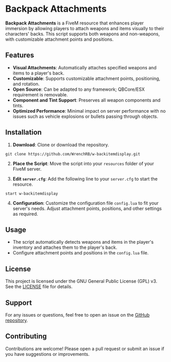 # Backpack Attachments

**Backpack Attachments** is a FiveM resource that enhances player immersion by allowing players to attach weapons and items visually to their characters' backs. This script supports both weapons and non-weapons, with customizable attachment points and positions.

## Features

- **Visual Attachments**: Automatically attaches specified weapons and items to a player's back.
- **Customizable**: Supports customizable attachment points, positioning, and rotation.
- **Open Source**: Can be adapted to any framework; QBCore/ESX requirement is removable.
- **Component and Tint Support**: Preserves all weapon components and tints.
- **Optimized Performance**: Minimal impact on server performance with no issues such as vehicle explosions or bullets passing through objects.

## Installation

1. **Download**: Clone or download the repository.
``` 
git clone https://github.com/WrenchRB/w-backitemdisplay.git
```
2. **Place the Script**: Move the script into your `resources` folder of your FiveM server.

3. **Edit `server.cfg`**: Add the following line to your `server.cfg` to start the resource.
```
start w-backitemdisplay
```
4. **Configuration**: Customize the configuration file `config.lua` to fit your server's needs. Adjust attachment points, positions, and other settings as required.

## Usage

- The script automatically detects weapons and items in the player's inventory and attaches them to the player's back.
- Configure attachment points and positions in the `config.lua` file.


## License

This project is licensed under the GNU General Public License (GPL) v3. See the [LICENSE](LICENSE) file for details.

## Support

For any issues or questions, feel free to open an issue on the [GitHub repository](https://github.com/WrenchRB/w-backitemdisplay/issues).

## Contributing

Contributions are welcome! Please open a pull request or submit an issue if you have suggestions or improvements.
